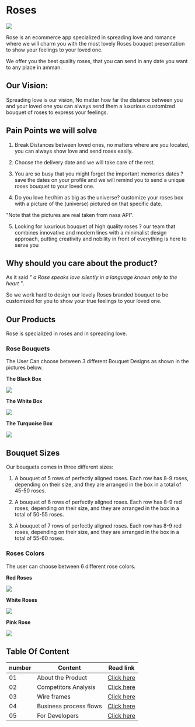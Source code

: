 # Roses

![](./images/rose1.png)

Rose is an ecommerce app specialized in spreading love and romance where we will charm you with the most lovely Roses bouquet presentation to show your feelings to your loved one.

We offer you the best quality roses, that you can send in any date you want to any place in amman.

## Our Vision:

Spreading love is our vision, No matter how far the distance between you and your loved one you can always send them a luxurious customized bouquet of roses to express your feelings.

## Pain Points we will solve

1) Break Distances between loved ones, no matters where are you located, you can always show love and send roses easily.

2) Choose the delivery date and we will take care of the rest.

3) You are so busy that you might forgot the important memories dates ? save the dates on your profile and we will remind you to send a unique roses bouquet to your loved one.

4) Do you love her/him as big as the universe? customize your roses box with a picture of the  (universe) pictured on that specific date. 

"Note that the pictures are real taken from nasa API".

5) Looking for luxurious bouquet of high quality roses ? our  team that combines innovative and modern lines with a minimalist design approach, putting creativity and nobility in front of everything is here to serve you


## Why should you care about the product?

As it said *" a Rose speaks love silently in a language known only to the heart "*.

So we work hard to design our lovely Roses branded bouquet to be customized for you to show your true feelings to your loved one.


## Our Products

Rose is specialized in roses and in spreading love.

### Rose Bouquets

The User Can choose between 3 different Bouquet Designs as shown in the pictures below.


**The Black Box**

![](images/blackbox/red-rose.png)


**The White Box**

![](images/whitebox/red-roze.png)

**The Turquoise Box**

![](images/terquazbox/red-rose.png)

## Bouquet Sizes

Our bouquets comes in three different sizes:

1) A bouquet of 5 rows of perfectly aligned roses. Each row has 8-9 roses, depending on their size, and they are arranged in the box in a total of 45-50 roses.

2) A bouquet of 6 rows of perfectly aligned roses. Each row has 8-9 red roses, depending on their size, and they are arranged in the box in a total of 50-55 roses.

3) A bouquet of 7 rows of perfectly aligned roses. Each row has 8-9 red roses, depending on their size, and they are arranged in the box in a total of 55-60 roses.



### Roses Colors

The user can choose between 6 different rose colors.

**Red Roses**

![](./images/redroses.jpg)

**White Roses**

![](images/white-rose.png)


**Pink Rose**

![](./images/pink-rose.png)

## Table Of Content

number | Content| Read link
------------ | ------------- | --------------
01 |  About the Product| [Click here](https://oebitw.github.io/flowers/articles/requirements)
02 |  Competitors Analysis| [Click here](https://oebitw.github.io/flowers/articles/competitors)
03 | Wire frames| [Click here]()
04 | Business process flows| [Click here]()
05 | For Developers| [Click here]()
